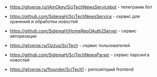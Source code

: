- https://gitverse.ru/IAmOkey/SciTechNewsServicebot - телеграмм бот

- https://github.com/SidereaH/SciTechNewsService - сервис для хранений и обработки новостей

- https://github.com/SidereaH/HomeRepOAuth2Server - сервис авторизации 

- https://gitverse.ru/Ozzus/SciTech - сервис пользователей 

- https://github.com/SidereaH/SciTechNewsParser - сервис парсинга новостей 

- https://gitverse.ru/flounder/SciTech1 - репозиторий frontend